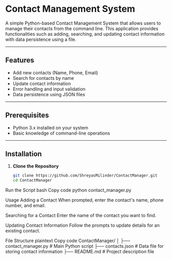 # Contact Management System

A simple Python-based Contact Management System that allows users to manage their contacts from the command line. This application provides functionalities such as adding, searching, and updating contact information with data persistence using a file.

---

## Features
- Add new contacts (Name, Phone, Email)
- Search for contacts by name
- Update contact information
- Error handling and input validation
- Data persistence using JSON files

---

## Prerequisites
- Python 3.x installed on your system
- Basic knowledge of command-line operations

---

## Installation

1. **Clone the Repository**
   ```bash
   git clone https://github.com/ShreyasMilinder/ContactManager.git
   cd ContactManager
Run the Script
bash
Copy code
python contact_manager.py

Usage
Adding a Contact
When prompted, enter the contact's name, phone number, and email.

Searching for a Contact
Enter the name of the contact you want to find.

Updating Contact Information
Follow the prompts to update details for an existing contact.

File Structure
plaintext
Copy code
ContactManager/
│
├── contact_manager.py   # Main Python script
├── contacts.json        # Data file for storing contact information
├── README.md            # Project description file

